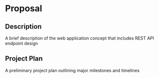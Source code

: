 # Proposal

## Description
A brief description of the web application concept that includes REST API endpoint design

## Project Plan
A preliminary project plan outlining major milestones and timelines
